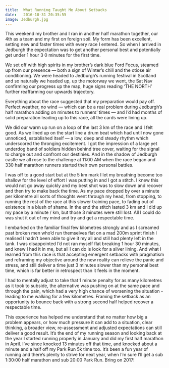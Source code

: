 ```yaml
---
title:  What Running Taught Me About Setbacks
date:   2016-10-31 20:35:55
image: Jedburgh.jpg
---
```



This weekend my brother and I ran in another half marathon together, our 4th as a team and my first on foreign soil. My form has been excellent, setting new and faster times with every race I entered. So when I arrived in Jedburgh the expectation was to get another personal best and potentially get under 1 hour 3 0 minutes for the first time. 
 
We set off with high spirits in my brother’s dark blue Ford Focus, steamed up from our presence — both a sign of Winter’s chill and the otiose air conditioning. We were headed to Jedburgh’s running festival in Scotland and so naturally we headed up, up the motorway we went, the Sat Nav confirming our progress up the map, huge signs reading ‘THE NORTH’ further reaffarming our upwards trajectory.

Everything about the race suggested that my preparation would pay off. Perfect weather, no wind — which can be a real problem during Jedburgh’s half marathon adding on minutes to runners’ times — and I’d had months of solid preparation leading up to this race, all the cards were lining up.

We did our warm up run on a loop of the last 3 km of the race and I felt good. As we lined up on the start line a drum beat which had until now gone unnoticed, established itself — a low, deep and steady rhythm which underscored the thronging excitement.  I got the impression of a large yet underdog band of soldiers hidden behind tree cover, waiting for the signal to charge out and confront our destinies. And in the shadow of Jedburgh castle we all rose to the challenge at 11:00 AM when the race began and 330 half marathon runners started their own personal battles.

I was off to a good start but at the 5 km mark I let my breathing become too shallow for the level of effort I was putting in and I got a stitch. I knew this would not go away quickly and my best shot was to slow down and recover and then try to make back the time. As my pace dropped by over a minute per kilometre all sorts of thoughts went through my head, from stopping, to running the rest of the race at this slower training pace, to fading out of existence in a blush of shame. In the end the stitch lasted 3 km and I did up my pace by a minute / km, but those 3 minutes were still lost.  All I could do was shut it out of my mind and try and get a respectable time.

I embarked on the familiar final few kilometres strongly and as I screamed past broken men who’d run themselves flat on a mad 200m sprint finish I realised I hadn’t been able to give it my all and still had plenty left in the tank. I was disappointed I’d not ran myself flat breaking 1 hour 30 minutes, and knew I had it in me, but all I can do is look for a silver lining. And what I learned from this race is that accepting emergent setbacks with pragmatism and reframing my objective around the new reality can relieve the panic and stress, and still deliver a time just 3 minutes slower than my personal best time, which is far better in retrospect than it feels in the moment. 

I had to mentally adjust to take that 1 minute penalty for as many kilometres as it took to subside, the alternative was pushing on at the same pace and through the pain, which had a very high chance of worsening the situation - leading to me walking for a few kilometres. Framing the setback as an opportunity to bounce back with a strong second half helped recover a respectable time. 

This experience has helped me understand that no matter how big a problem appears, or how much pressure it can add to a situation, clear thinking, a broader view, re-assessment and adjusted expectations can still deliver a good result. It’s the end of my running season and looking back at the year I started running properly in January and did my first half marathon in April. I’ve since knocked 13 minutes off that time, and knocked about a minute and a half off my Park Run 5k time too. It’s been a fun year of running and there’s plenty to strive for next year, when I’m sure I’ll get a sub 1:30:00 half marathon and sub 20:00 Park Run. Bring on 2017!



